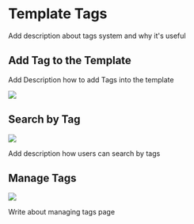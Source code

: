 # Template Tags

Add description about tags system and why it's useful

## Add Tag to the Template

Add Description how to add Tags into the template 

![](images/Selection_876.png)



## Search by Tag

![](images/Selection_877.png)

Add description how users can search by tags


## Manage Tags

![](images/Selection_877.png)

Write about managing tags page